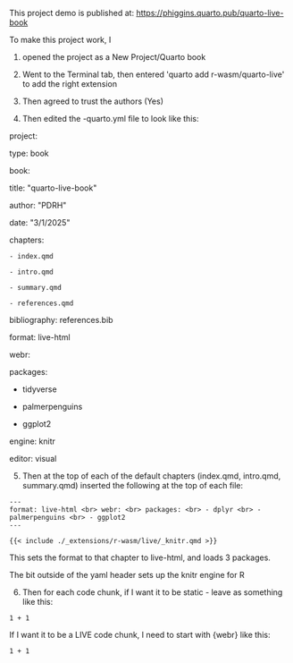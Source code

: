 This project demo is published at:
https://phiggins.quarto.pub/quarto-live-book

To make this project work, I 

1. opened the project as a
New Project/Quarto book

2. Went to the Terminal tab, then entered 'quarto add r-wasm/quarto-live'
to add the right extension

3. Then agreed to trust the authors (Yes)

4. Then edited the -quarto.yml file to look like this:

project:

  type: book

book:

  title: "quarto-live-book"
  
  author: "PDRH"
  
  date: "3/1/2025"
  
  chapters:
  
    - index.qmd
    
    - intro.qmd
    
    - summary.qmd
    
    - references.qmd

bibliography: references.bib

format: live-html

webr:

  packages:
  
  - tidyverse
    
  - palmerpenguins
    
  - ggplot2

engine: knitr

editor: visual

5. Then at the top of each of the default chapters
(index.qmd, intro.qmd, summary.qmd) inserted the following at the top of each file:

`---` <br>
`format: live-html <br>
webr: <br>
  packages: <br>
     - dplyr <br>
     - palmerpenguins <br>
     - ggplot2` <br>
`---` <br>

`{{< include ./_extensions/r-wasm/live/_knitr.qmd >}}`

This sets the format to that chapter to live-html, and loads 3 packages.

The bit outside of the yaml header sets up the knitr engine for R

6. Then for each code chunk,
if I want it to be static - leave as something like this:

```{r}
1 + 1
```

If I want it to be a LIVE code chunk, I need to start with {webr}
like this:

```{webr}
1 + 1
```

